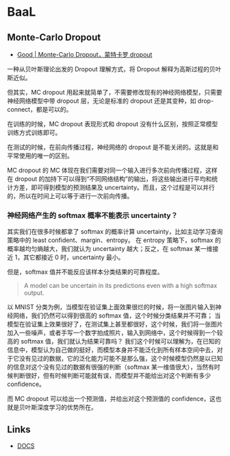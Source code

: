 # BaaL

## Monte-Carlo Dropout

- [Good | Monte-Carlo Dropout，蒙特卡罗 dropout](https://www.cnblogs.com/wuliytTaotao/p/11509634.html)

一种从贝叶斯理论出发的 Dropout 理解方式，将 Dropout 解释为高斯过程的贝叶斯近似。

但其实，MC dropout 用起来就简单了，不需要修改现有的神经网络模型，只需要神经网络模型中带 dropout 层，无论是标准的 dropout 还是其变种，如 drop-connect，都是可以的。

在训练的时候，MC dropout 表现形式和 dropout 没有什么区别，按照正常模型训练方式训练即可。

在测试的时候，在前向传播过程，神经网络的 dropout 是不能关闭的。这就是和平常使用的唯一的区别。

MC dropout 的 MC 体现在我们需要对同一个输入进行多次前向传播过程，这样在 dropout 的加持下可以得到“不同网络结构”的输出，将这些输出进行平均和统计方差，即可得到模型的预测结果及 uncertainty。而且，这个过程是可以并行的，所以在时间上可以等于进行一次前向传播。

### 神经网络产生的 softmax 概率不能表示 uncertainty？

其实我们在很多时候都拿了 softmax 的概率计算 uncertainty，比如主动学习查询策略中的 least confident、margin、entropy。
在 entropy 策略下，softmax 的概率越均匀熵越大，我们就认为 uncertainty 越大；反之，在 softmax 某一维接近 1，其它都接近 0 时，uncertainty 最小。

但是，softmax 值并不能反应该样本分类结果的可靠程度。

> A model can be uncertain in its predictions even with a high softmax output.

以 MNIST 分类为例，当模型在验证集上面效果很烂的时候，将一张图片输入到神经网络，我们仍然可以得到很高的 softmax 值，这个时候分类结果并不可靠；
当模型在验证集上效果很好了，在测试集上甚至都很好，这个时候，我们将一张图片加入一些噪声，或者手写一个数字拍成照片，输入到网络中，这个时候得到一个较高的 softmax 值，我们就认为结果可靠吗？
我们这个时候可以理解为，在已知的信息中，模型认为自己做的挺好，而模型本身并不能泛化到所有样本空间中去，对于它没有见过的数据，它的泛化能力可能不是那么强，这个时候模型仍然是以已知的信息对这个没有见过的数据有很强的判断（softmax 某一维值很大），当然有时候判断很好，但有时候判断可能就有误，而模型并不能给出对这个判断有多少 confidence。

而 MC dropout 可以给出一个预测值，并给出对这个预测值的 confidence，这也就是贝叶斯深度学习的优势所在。



## Links

- [DOCS](https://baal.readthedocs.io/en/latest/user_guide/index.html)